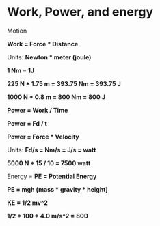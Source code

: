 # Work, Power, and energy

Motion

**Work = Force * Distance**

Units: **Newton * meter (joule)**

**1 Nm = 1J**

**225 N * 1.75 m = 393.75 Nm = 393.75 J**


**1000 N * 0.8 m = 800 Nm = 800 J**

**Power = Work / Time**

**Power = Fd / t**

**Power = Force * Velocity**

Units: **Fd/s = Nm/s = J/s = watt**

**5000 N * 15 / 10 = 7500 watt**

Energy = **PE = Potential Energy**

**PE = mgh (mass * gravity * height)**

**KE = 1/2 mv^2**

**1/2 * 100 * 4.0 m/s^2 = 800**

